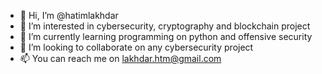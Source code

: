 - 👋 Hi, I’m @hatimlakhdar
- 👀 I’m interested in cybersecurity, cryptography and blockchain project 
- 🌱 I’m currently learning programming on python and offensive security
- 💞️ I’m looking to collaborate on any cybersecurity project
- 📫 You can reach me on lakhdar.htm@gmail.com

<!---
hatimlakhdar/hatimlakhdar is a ✨ special ✨ repository because its `README.md` (this file) appears on your GitHub profile.
You can click the Preview link to take a look at your changes.
--->
